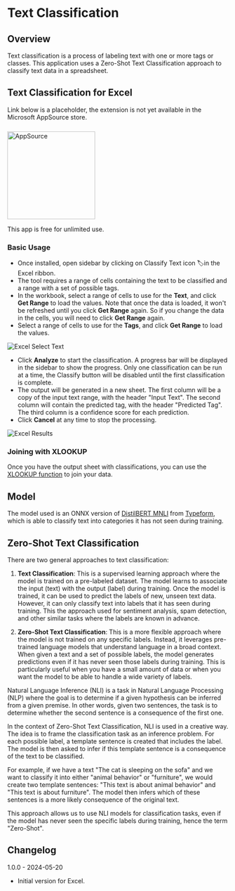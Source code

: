 # Text Classification

## Overview

Text classification is a process of labeling text with one or more tags or classes. This application uses a Zero-Shot Text Classification approach to classify text data in a spreadsheet. 

## Text Classification for Excel

Link below is a placeholder, the extension is not yet available in the Microsoft AppSource store.

<a href="https://appsource.microsoft.com/en-us/product/office/WA200006918?tab=Overview">
    <img 
        src="/images/MS_AppSource.png" 
        alt="AppSource"
        style="padding-top: 10px; width: 200px;"
    />
</a>

This app is free for unlimited use.

### Basic Usage
- Once installed, open sidebar by clicking on Classify Text icon 🏷️in the Excel ribbon.
- The tool requires a range of cells containing the text to be classified and a range with a set of possible tags.
- In the workbook, select a range of cells to use for the **Text**, and click **Get Range** to load the values. Note that once the data is loaded, it won't be refreshed until you click **Get Range** again. So if you change the data in the cells, you will need to click **Get Range** again.
- Select a range of cells to use for the **Tags**, and click **Get Range** to load the values.

![Excel Select Text](/images/excel-classify-select-ranges.png)

- Click **Analyze** to start the classification. A progress bar will be displayed in the sidebar to show the progress. Only one classification can be run at a time, the Classify button will be disabled until the first classification is complete.
- The output will be generated in a new sheet. The first column will be a copy of the input text range, with the header "Input Text". The second column will contain the predicted tag, with the header "Predicted Tag". The third column is a confidence score for each prediction.
- Click **Cancel** at any time to stop the processing.

![Excel Results](/images/excel-classify-output.png)

### Joining with XLOOKUP
Once you have the output sheet with classifications, you can use the [XLOOKUP function](https://support.microsoft.com/en-us/office/xlookup-function-b7fd680e-6d10-43e6-84f9-88eae8bf5929) to join your data. 

## Model

The model used is an ONNX version of [DistilBERT MNLI](https://huggingface.co/typeform/distilbert-base-uncased-mnli) from [Typeform](https://www.typeform.com/), which is able to classify text into categories it has not seen during training.

## Zero-Shot Text Classification

There are two general approaches to text classification:

1. **Text Classification**: This is a supervised learning approach where the model is trained on a pre-labeled dataset. The model learns to associate the input (text) with the output (label) during training. Once the model is trained, it can be used to predict the labels of new, unseen text data. However, it can only classify text into labels that it has seen during training.  This the approach used for sentiment analysis, spam detection, and other similar tasks where the labels are known in advance.

2. **Zero-Shot Text Classification**: This is a more flexible approach where the model is not trained on any specific labels. Instead, it leverages pre-trained language models that understand language in a broad context. When given a text and a set of possible labels, the model generates predictions even if it has never seen those labels during training. This is particularly useful when you have a small amount of data or when you want the model to be able to handle a wide variety of labels.

Natural Language Inference (NLI) is a task in Natural Language Processing (NLP) where the goal is to determine if a given hypothesis can be inferred from a given premise. In other words, given two sentences, the task is to determine whether the second sentence is a consequence of the first one.

In the context of Zero-Shot Text Classification, NLI is used in a creative way. The idea is to frame the classification task as an inference problem. For each possible label, a template sentence is created that includes the label. The model is then asked to infer if this template sentence is a consequence of the text to be classified.

For example, if we have a text "The cat is sleeping on the sofa" and we want to classify it into either "animal behavior" or "furniture", we would create two template sentences: "This text is about animal behavior" and "This text is about furniture". The model then infers which of these sentences is a more likely consequence of the original text.

This approach allows us to use NLI models for classification tasks, even if the model has never seen the specific labels during training, hence the term "Zero-Shot". 

## Changelog

1.0.0 - 2024-05-20
- Initial version for Excel.